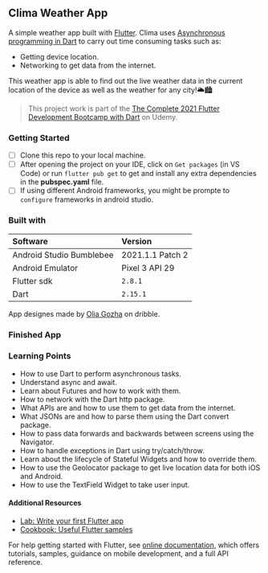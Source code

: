 ## Clima Weather App
A simple weather app built with [Flutter](https://flutter.dev/). Clima uses [Asynchronous programming in Dart](https://dart.dev/codelabs/async-await) to carry out time consuming tasks such as:
- Getting device location.
- Networking to get data from the internet.

This weather app is able to find out the live weather data in the current location of the device as well as the weather for any city!🌥️🏙️
> This project work is part of the [The Complete 2021 Flutter Development Bootcamp with Dart](https://www.udemy.com/course/flutter-bootcamp-with-dart/) on Udemy.

### Getting Started
- [ ] Clone this repo to your local machine.
- [ ] After opening the project on your IDE, click on `Get packages` (in VS 			Code) or run `flutter pub get` to get and install any extra dependencies 		in the **pubspec.yaml** file.
- [ ] If using different Android frameworks, you might be prompte to 					`configure` frameworks in android studio.

### Built with

| Software  | Version |
  | :------------- | :------------- |
| Android Studio Bumblebee  | 2021.1.1 Patch 2 |
| Android Emulator  | Pixel 3 API 29 |
| Flutter sdk | `2.8.1` |
| Dart | `2.15.1` |

App designes made by [Olia Gozha](https://dribbble.com/shots/4663154-) on dribble.

### Finished App

### Learning Points
- How to use Dart to perform asynchronous tasks.
- Understand async and await.
- Learn about Futures and how to work with them.
- How to network with the Dart http package.
- What APIs are and how to use them to get data from the internet.
- What JSONs are and how to parse them using the Dart convert package.
- How to pass data forwards and backwards between screens using the Navigator.
- How to handle exceptions in Dart using try/catch/throw.
- Learn about the lifecycle of Stateful Widgets and how to override them.
- How to use the Geolocator package to get live location data for both iOS and Android.
- How to use the TextField Widget to take user input.



#### Additional Resources
- [Lab: Write your first Flutter app](https://flutter.dev/docs/get-started/codelab)
- [Cookbook: Useful Flutter samples](https://flutter.dev/docs/cookbook)

For help getting started with Flutter, see [online documentation](https://flutter.dev/docs), which offers tutorials, samples, guidance on mobile development, and a full API reference.
